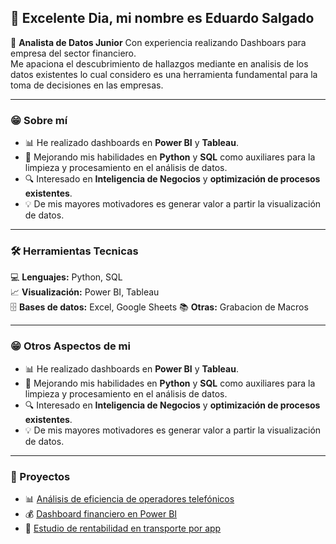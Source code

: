 ##  👋 Excelente Dia, mi nombre es Eduardo Salgado

🎯 **Analista de Datos Junior** Con experiencia realizando Dashboars para empresa del sector financiero.  
Me apaciona el descubrimiento de hallazgos mediante en analisis de los datos existentes lo cual considero es una herramienta fundamental  para la toma de decisiones en las empresas.


--- 
### 😁 Sobre mí
- 📊 He realizado dashboards en **Power BI** y **Tableau**.  
- 🐍 Mejorando mis habilidades en **Python** y **SQL** como auxiliares para la limpieza y procesamiento en el análisis de datos.  
- 🔍 Interesado en **Inteligencia de Negocios** y **optimización de procesos existentes**.  
- 💡 De mis mayores motivadores es generar valor a partir la visualización de datos.

---
### 🛠️ Herramientas Tecnicas
💻 **Lenguajes:** Python, SQL  
📈 **Visualización:** Power BI, Tableau  
🗄️ **Bases de datos:** Excel, Google Sheets
📚 **Otras:** Grabacion de Macros 

---

### 😁 Otros Aspectos de mi
- 📊 He realizado dashboards en **Power BI** y **Tableau**.  
- 🐍 Mejorando mis habilidades en **Python** y **SQL** como auxiliares para la limpieza y procesamiento en el análisis de datos.  
- 🔍 Interesado en **Inteligencia de Negocios** y **optimización de procesos existentes**.  
- 💡 De mis mayores motivadores es generar valor a partir la visualización de datos.

---

### 📂 Proyectos
- 📊 [Análisis de eficiencia de operadores telefónicos](https://github.com/Eduard90210/proyecto_llamadas)
- 💰 [Dashboard financiero en Power BI](https://github.com/Eduard90210/dashboard_financiero)
- 🚕 [Estudio de rentabilidad en transporte por app](https://github.com/Eduard90210/taxi_data)

<!--
**Eduard90210/Eduard90210** is a ✨ _special_ ✨ repository because its `README.md` (this file) appears on your GitHub profile.

Here are some ideas to get you started:

- 🔭 I’m currently working on ...
- 🌱 I’m currently learning ...
- 👯 I’m looking to collaborate on ...
- 🤔 I’m looking for help with ...
- 💬 Ask me about ...
- 📫 How to reach me: ...
- 😄 Pronouns: ...
- ⚡ Fun fact: ...
-->

